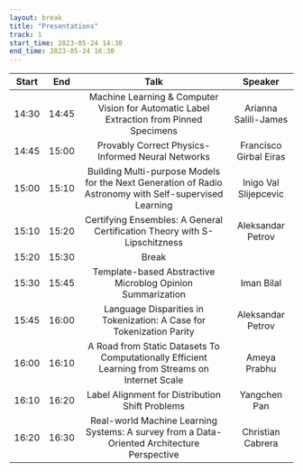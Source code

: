 ```yaml
---
layout: break
title: "Presentations"
track: 1
start_time: 2023-05-24 14:30
end_time: 2023-05-24 16:30
---
```


| Start     | End      | Talk                                                                                                   | Speaker                |
|   :----:  |   :----: |   :----:                                                                                               |   :----:               |
| 14:30     | 14:45    | Machine Learning & Computer Vision for Automatic Label Extraction from Pinned Specimens                | Arianna Salili-James   |
| 14:45     | 15:00    | Provably Correct Physics-Informed Neural Networks                                                      | Francisco Girbal Eiras |
| 15:00     | 15:10    | Building Multi-purpose Models for the Next Generation of Radio Astronomy with Self-supervised Learning | Inigo Val Slijepcevic  |
| 15:10     | 15:20    | Certifying Ensembles: A General Certification Theory with S-Lipschitzness                              | Aleksandar Petrov      |
| 15:20     | 15:30    | Break                                                                                                  |                        |
| 15:30     | 15:45    | Template-based Abstractive Microblog Opinion Summarization                                             | Iman Bilal             |
| 15:45     | 16:00    | Language Disparities in Tokenization: A Case for Tokenization Parity                                   | Aleksandar Petrov      |
| 16:00     | 16:10    | A Road from Static Datasets To Computationally Efficient Learning from Streams on Internet Scale       | Ameya Prabhu           |
| 16:10     | 16:20    | Label Alignment for Distribution Shift Problems                                                        | Yangchen Pan           |
| 16:20     | 16:30    | Real-world Machine Learning Systems: A survey from a Data-Oriented Architecture Perspective            | Christian Cabrera      |
